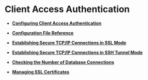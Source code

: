 # Client Access Authentication<a name="EN-US_TOPIC_0289900294"></a>

-   **[Configuring Client Access Authentication](configuring-client-access-authentication.md)**  

-   **[Configuration File Reference](configuration-file-reference.md)**  

-   **[Establishing Secure TCP/IP Connections in SSL Mode](establishing-secure-tcp-ip-connections-in-ssl-mode.md)**  

-   **[Establishing Secure TCP/IP Connections in SSH Tunnel Mode](establishing-secure-tcp-ip-connections-in-ssh-tunnel-mode.md)**  

-   **[Checking the Number of Database Connections](checking-the-number-of-database-connections.md)**  

-   **[Managing SSL Certificates](managing-ssl-certificates.md)**  


